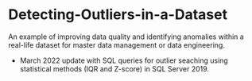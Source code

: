 # Detecting-Outliers-in-a-Dataset
An example of improving data quality and identifying anomalies within a real-life dataset for master data management or data engineering.

* March 2022 update with SQL queries for outlier seaching using statistical methods (IQR and Z-score) in SQL Server 2019.

